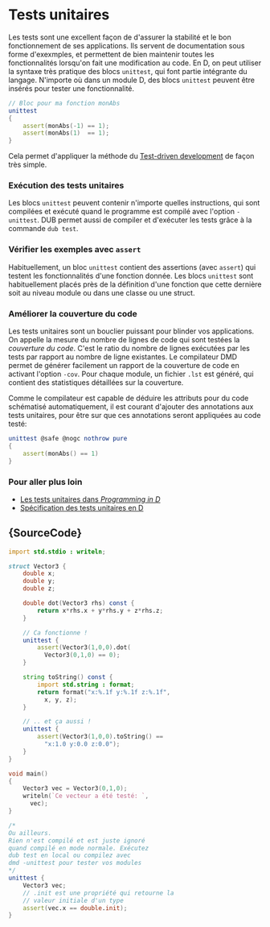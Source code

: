 # Tests unitaires

Les tests sont une excellent façon de d'assurer la stabilité et le bon fonctionnement de ses applications. Ils servent de documentation sous forme d'exexmples, et permettent de bien maintenir toutes les fonctionnalités lorsqu'on fait une modification au code. En D, on peut utiliser la syntaxe très pratique des blocs `unittest`, qui font partie intégrante du langage. N'importe où dans un module D, des blocs `unittest` peuvent être insérés pour tester une fonctionnalité.

```d
// Bloc pour ma fonction monAbs
unittest
{
    assert(monAbs(-1) == 1);
    assert(monAbs(1)  == 1); 
}
```

Cela permet d'appliquer la méthode du [Test-driven development](https://en.wikipedia.org/wiki/Test-driven_development) de façon très simple.

### Exécution des tests unitaires

Les blocs `unittest` peuvent contenir n'importe quelles instructions, qui sont compilées et exécuté quand le programme est compilé avec l'option `-unittest`. DUB permet aussi de compiler et d'exécuter les tests grâce à la commande `dub test`.

### Vérifier les exemples avec `assert`

Habituellement, un bloc `unittest` contient des assertions (avec `assert`) qui testent les fonctionnalités d'une fonction donnée. Les blocs `unittest` sont habituellement placés près de la définition d'une fonction que cette dernière soit au niveau module ou dans une classe ou une struct.

### Améliorer la couverture du code

Les tests unitaires sont un bouclier puissant pour blinder vos applications. On appelle la mesure du nombre de lignes de code qui sont testées la _couverture du code_. C'est le ratio du nombre de lignes exécutées par les tests par rapport au nombre de ligne existantes. Le compilateur DMD permet de générer facilement un rapport de la couverture de code en activant l'option `-cov`. Pour chaque module, un fichier `.lst` est généré, qui contient des statistiques détaillées sur la couverture.

Comme le compilateur est capable de déduire les attributs pour du code schématisé automatiquement, il est courant d'ajouter des annotations aux tests unitaires, pour être sur que ces annotations seront appliquées au code testé:

```d
unittest @safe @nogc nothrow pure
{
    assert(monAbs() == 1)
}
```

### Pour aller plus loin

- [Les tests unitaires dans _Programming in D_](http://ddili.org/ders/d.en/unit_testing.html)
- [Spécification des tests unitaires en D](https://dlang.org/spec/unittest.html)

## {SourceCode}

```d
import std.stdio : writeln;

struct Vector3 {
    double x;
    double y;
    double z;

    double dot(Vector3 rhs) const {
        return x*rhs.x + y*rhs.y + z*rhs.z;
    }

    // Ca fonctionne !
    unittest {
        assert(Vector3(1,0,0).dot(
          Vector3(0,1,0) == 0);
    }

    string toString() const {
        import std.string : format;
        return format("x:%.1f y:%.1f z:%.1f",
          x, y, z);
    }

    // .. et ça aussi !
    unittest {
        assert(Vector3(1,0,0).toString() ==
          "x:1.0 y:0.0 z:0.0");
    }
}

void main()
{
    Vector3 vec = Vector3(0,1,0);
    writeln(`Ce vecteur a été testé: `,
      vec);
}

/*
Ou ailleurs.
Rien n'est compilé et est juste ignoré
quand compilé en mode normale. Exécutez
dub test en local ou compilez avec
dmd -unittest pour tester vos modules
*/
unittest {
    Vector3 vec;
    // .init est une propriété qui retourne la
    // valeur initiale d'un type
    assert(vec.x == double.init);
}
```